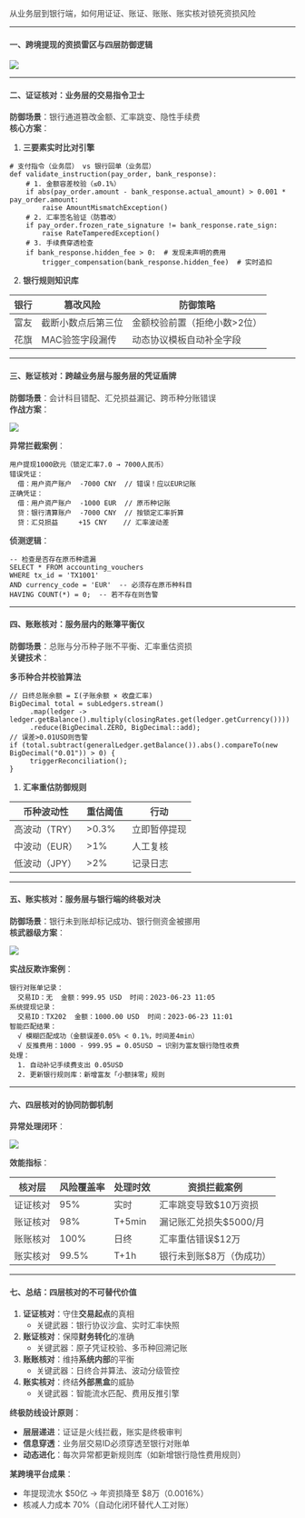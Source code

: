 <font style="color:rgb(64, 64, 64);">从业务层到银行端，如何用证证、账证、账账、账实核对锁死资损风险</font>

---

#### **<font style="color:rgb(64, 64, 64);">一、跨境提现的资损雷区与四层防御逻辑</font>**
![](https://cdn.nlark.com/yuque/0/2025/png/538409/1750687145951-3677ecb6-5cc1-4774-8cb8-039b117eb622.png)

---

#### **<font style="color:rgb(64, 64, 64);">二、证证核对：业务层的交易指令卫士</font>**
**<font style="color:rgb(64, 64, 64);">防御场景</font>**<font style="color:rgb(64, 64, 64);">：银行通道篡改金额、汇率跳变、隐性手续费  
</font>**<font style="color:rgb(64, 64, 64);">核心方案</font>**<font style="color:rgb(64, 64, 64);">：</font>

1. **<font style="color:rgb(64, 64, 64);">三要素实时比对引擎</font>**

```plain
# 支付指令（业务层） vs 银行回单（业务层）  
def validate_instruction(pay_order, bank_response):  
    # 1. 金额容差校验（≤0.1%）  
    if abs(pay_order.amount - bank_response.actual_amount) > 0.001 * pay_order.amount:  
        raise AmountMismatchException()  
    # 2. 汇率签名验证（防篡改）  
    if pay_order.frozen_rate_signature != bank_response.rate_sign:  
        raise RateTamperedException()  
    # 3. 手续费穿透检查  
    if bank_response.hidden_fee > 0:  # 发现未声明的费用  
        trigger_compensation(bank_response.hidden_fee)  # 实时追扣
```

2. **<font style="color:rgb(64, 64, 64);">银行规则知识库</font>**

| **<font style="color:rgb(64, 64, 64);">银行</font>** | **<font style="color:rgb(64, 64, 64);">篡改风险</font>** | **<font style="color:rgb(64, 64, 64);">防御策略</font>** |
| --- | --- | --- |
| <font style="color:rgb(64, 64, 64);">富友</font> | <font style="color:rgb(64, 64, 64);">截断小数点后第三位</font> | <font style="color:rgb(64, 64, 64);">金额校验前置（拒绝小数>2位）</font> |
| <font style="color:rgb(64, 64, 64);">花旗</font> | <font style="color:rgb(64, 64, 64);">MAC验签字段漏传</font> | <font style="color:rgb(64, 64, 64);">动态协议模板自动补全字段</font> |


---

#### **<font style="color:rgb(64, 64, 64);">三、账证核对：跨越业务层与服务层的凭证盾牌</font>**
**<font style="color:rgb(64, 64, 64);">防御场景</font>**<font style="color:rgb(64, 64, 64);">：会计科目错配、汇兑损益漏记、跨币种分账错误  
</font>**<font style="color:rgb(64, 64, 64);">作战方案</font>**<font style="color:rgb(64, 64, 64);">：</font>

![](https://cdn.nlark.com/yuque/0/2025/png/538409/1750687235261-39fecfa2-b017-4a82-a904-b399b000f89f.png)

**<font style="color:rgb(64, 64, 64);">异常拦截案例</font>**<font style="color:rgb(64, 64, 64);">：</font>

```plain
用户提现1000欧元（锁定汇率7.0 → 7000人民币）  
错误凭证：  
  借：用户资产账户  -7000 CNY  // 错误！应以EUR记账  
正确凭证：  
  借：用户资产账户  -1000 EUR  // 原币种记账  
  贷：银行清算账户  -7000 CNY  // 按锁定汇率折算  
  贷：汇兑损益     +15 CNY    // 汇率波动差
```

**<font style="color:rgb(64, 64, 64);">侦测逻辑</font>**<font style="color:rgb(64, 64, 64);">：</font>

```plain
-- 检查是否存在原币种遗漏  
SELECT * FROM accounting_vouchers  
WHERE tx_id = 'TX1001'  
AND currency_code = 'EUR'  -- 必须存在原币种科目  
HAVING COUNT(*) = 0;  -- 若不存在则告警
```

---

#### **<font style="color:rgb(64, 64, 64);">四、账账核对：服务层内的账簿平衡仪</font>**
**<font style="color:rgb(64, 64, 64);">防御场景</font>**<font style="color:rgb(64, 64, 64);">：总账与分币种子账不平衡、汇率重估资损  
</font>**<font style="color:rgb(64, 64, 64);">关键技术</font>**<font style="color:rgb(64, 64, 64);">：</font>

**<font style="color:rgb(64, 64, 64);">多币种合并校验算法</font>**

```plain
// 日终总账余额 = Σ(子账余额 × 收盘汇率)  
BigDecimal total = subLedgers.stream()  
     .map(ledger -> ledger.getBalance().multiply(closingRates.get(ledger.getCurrency())))  
     .reduce(BigDecimal.ZERO, BigDecimal::add);  
// 误差>0.01USD则告警  
if (total.subtract(generalLedger.getBalance()).abs().compareTo(new BigDecimal("0.01")) > 0) {  
     triggerReconciliation();  
}
```

1. **<font style="color:rgb(64, 64, 64);">汇率重估防御规则</font>**

| **<font style="color:rgb(64, 64, 64);">币种波动性</font>** | **<font style="color:rgb(64, 64, 64);">重估阈值</font>** | **<font style="color:rgb(64, 64, 64);">行动</font>** |
| --- | --- | --- |
| <font style="color:rgb(64, 64, 64);">高波动（TRY）</font> | <font style="color:rgb(64, 64, 64);">>0.3%</font> | <font style="color:rgb(64, 64, 64);">立即暂停提现</font> |
| <font style="color:rgb(64, 64, 64);">中波动（EUR）</font> | <font style="color:rgb(64, 64, 64);">>1%</font> | <font style="color:rgb(64, 64, 64);">人工复核</font> |
| <font style="color:rgb(64, 64, 64);">低波动（JPY）</font> | <font style="color:rgb(64, 64, 64);">>2%</font> | <font style="color:rgb(64, 64, 64);">记录日志</font> |


---

#### **<font style="color:rgb(64, 64, 64);">五、账实核对：服务层与银行端的终极对决</font>**
**<font style="color:rgb(64, 64, 64);">防御场景</font>**<font style="color:rgb(64, 64, 64);">：银行未到账却标记成功、银行侧资金被挪用  
</font>**<font style="color:rgb(64, 64, 64);">核武器级方案</font>**<font style="color:rgb(64, 64, 64);">：</font>

![](https://cdn.nlark.com/yuque/0/2025/png/538409/1750687260747-94485a9e-ebc5-484d-b725-997f16b7f90e.png)

**<font style="color:rgb(64, 64, 64);">实战反欺诈案例</font>**<font style="color:rgb(64, 64, 64);">：</font>

```plain
银行对账单记录：  
  交易ID：无  金额：999.95 USD  时间：2023-06-23 11:05  
系统提现记录：  
  交易ID：TX202  金额：1000.00 USD  时间：2023-06-23 11:01  
智能匹配结果：  
  √ 模糊匹配成功（金额误差0.05% < 0.1%，时间差4min）  
  √ 反推费用：1000 - 999.95 = 0.05USD → 识别为富友银行隐性收费  
处理：  
  1. 自动补记手续费支出 0.05USD  
  2. 更新银行规则库：新增富友「小额抹零」规则
```

---

#### **<font style="color:rgb(64, 64, 64);">六、四层核对的协同防御机制</font>**
**<font style="color:rgb(64, 64, 64);">异常处理闭环</font>**<font style="color:rgb(64, 64, 64);">：</font>

![](https://cdn.nlark.com/yuque/0/2025/png/538409/1750687306996-beaa2270-54bd-4730-a11e-677e0e945e49.png)

**<font style="color:rgb(64, 64, 64);">效能指标</font>**<font style="color:rgb(64, 64, 64);">：</font>

| **<font style="color:rgb(64, 64, 64);">核对层</font>** | **<font style="color:rgb(64, 64, 64);">风险覆盖率</font>** | **<font style="color:rgb(64, 64, 64);">处理时效</font>** | **<font style="color:rgb(64, 64, 64);">资损拦截案例</font>** |
| --- | --- | --- | --- |
| <font style="color:rgb(64, 64, 64);">证证核对</font> | <font style="color:rgb(64, 64, 64);">95%</font> | <font style="color:rgb(64, 64, 64);">实时</font> | <font style="color:rgb(64, 64, 64);">汇率跳变导致$10万资损</font> |
| <font style="color:rgb(64, 64, 64);">账证核对</font> | <font style="color:rgb(64, 64, 64);">98%</font> | <font style="color:rgb(64, 64, 64);">T+5min</font> | <font style="color:rgb(64, 64, 64);">漏记账汇兑损失$5000/月</font> |
| <font style="color:rgb(64, 64, 64);">账账核对</font> | <font style="color:rgb(64, 64, 64);">100%</font> | <font style="color:rgb(64, 64, 64);">日终</font> | <font style="color:rgb(64, 64, 64);">汇率重估错误$12万</font> |
| <font style="color:rgb(64, 64, 64);">账实核对</font> | <font style="color:rgb(64, 64, 64);">99.5%</font> | <font style="color:rgb(64, 64, 64);">T+1h</font> | <font style="color:rgb(64, 64, 64);">银行未到账$8万（伪成功）</font> |


---

#### **<font style="color:rgb(64, 64, 64);">七、总结：四层核对的不可替代价值</font>**
1. **<font style="color:rgb(64, 64, 64);">证证核对</font>**<font style="color:rgb(64, 64, 64);">：守住</font>**<font style="color:rgb(64, 64, 64);">交易起点</font>**<font style="color:rgb(64, 64, 64);">的真相</font>
    - <font style="color:rgb(64, 64, 64);">关键武器：银行协议沙盒、实时汇率快照</font>
2. **<font style="color:rgb(64, 64, 64);">账证核对</font>**<font style="color:rgb(64, 64, 64);">：保障</font>**<font style="color:rgb(64, 64, 64);">财务转化</font>**<font style="color:rgb(64, 64, 64);">的准确</font>
    - <font style="color:rgb(64, 64, 64);">关键武器：原子凭证校验、多币种回溯记账</font>
3. **<font style="color:rgb(64, 64, 64);">账账核对</font>**<font style="color:rgb(64, 64, 64);">：维持</font>**<font style="color:rgb(64, 64, 64);">系统内部</font>**<font style="color:rgb(64, 64, 64);">的平衡</font>
    - <font style="color:rgb(64, 64, 64);">关键武器：日终合并算法、波动分级管控</font>
4. **<font style="color:rgb(64, 64, 64);">账实核对</font>**<font style="color:rgb(64, 64, 64);">：终结</font>**<font style="color:rgb(64, 64, 64);">外部黑盒</font>**<font style="color:rgb(64, 64, 64);">的威胁</font>
    - <font style="color:rgb(64, 64, 64);">关键武器：智能流水匹配、费用反推引擎</font>

**<font style="color:rgb(64, 64, 64);">终极防线设计原则</font>**<font style="color:rgb(64, 64, 64);">：</font>

+ **<font style="color:rgb(64, 64, 64);">层层递进</font>**<font style="color:rgb(64, 64, 64);">：证证是火线拦截，账实是终极审判</font>
+ **<font style="color:rgb(64, 64, 64);">信息穿透</font>**<font style="color:rgb(64, 64, 64);">：业务层交易ID必须穿透至银行对账单</font>
+ **<font style="color:rgb(64, 64, 64);">动态进化</font>**<font style="color:rgb(64, 64, 64);">：每次异常都更新规则库（如新增银行隐性费用规则）</font>

**<font style="color:rgb(64, 64, 64);">某跨境平台成果</font>**<font style="color:rgb(64, 64, 64);">：</font>

+ <font style="color:rgb(64, 64, 64);">年提现流水 $50亿 → 年资损降至 $8万（0.0016%）</font>
+ <font style="color:rgb(64, 64, 64);">核减人力成本 70%（自动化闭环替代人工对账）</font>

